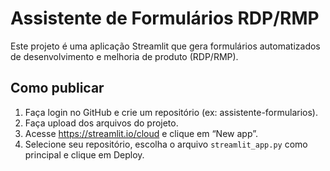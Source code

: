 # Assistente de Formulários RDP/RMP

Este projeto é uma aplicação Streamlit que gera formulários automatizados de desenvolvimento e melhoria de produto (RDP/RMP).

## Como publicar

1. Faça login no GitHub e crie um repositório (ex: assistente-formularios).
2. Faça upload dos arquivos do projeto.
3. Acesse https://streamlit.io/cloud e clique em “New app”.
4. Selecione seu repositório, escolha o arquivo `streamlit_app.py` como principal e clique em Deploy.
